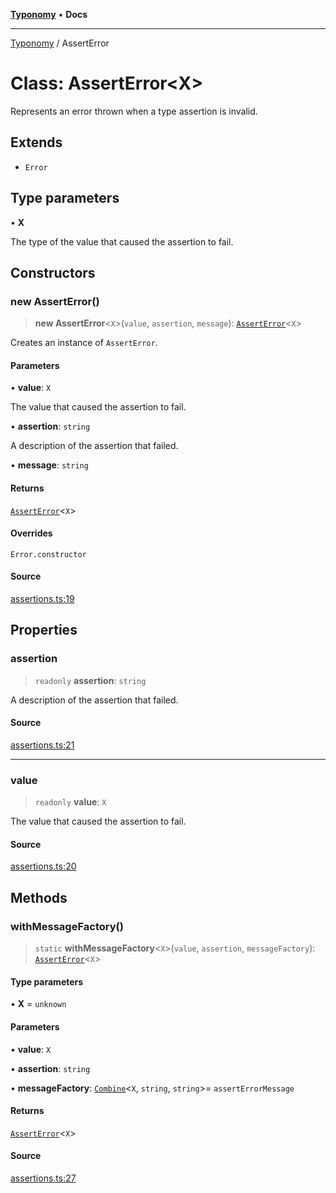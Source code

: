 [**Typonomy**](../README.md) • **Docs**

***

[Typonomy](../globals.md) / AssertError

# Class: AssertError\<X\>

Represents an error thrown when a type assertion is invalid.

## Extends

- `Error`

## Type parameters

• **X**

The type of the value that caused the assertion to fail.

## Constructors

### new AssertError()

> **new AssertError**\<`X`\>(`value`, `assertion`, `message`): [`AssertError`](AssertError.md)\<`X`\>

Creates an instance of `AssertError`.

#### Parameters

• **value**: `X`

The value that caused the assertion to fail.

• **assertion**: `string`

A description of the assertion that failed.

• **message**: `string`

#### Returns

[`AssertError`](AssertError.md)\<`X`\>

#### Overrides

`Error.constructor`

#### Source

[assertions.ts:19](https://github.com/softcraft-development/typonomy/blob/bcea019d216cf7f686cf96fe07d66281dfcae070/src/assertions.ts#L19)

## Properties

### assertion

> `readonly` **assertion**: `string`

A description of the assertion that failed.

#### Source

[assertions.ts:21](https://github.com/softcraft-development/typonomy/blob/bcea019d216cf7f686cf96fe07d66281dfcae070/src/assertions.ts#L21)

***

### value

> `readonly` **value**: `X`

The value that caused the assertion to fail.

#### Source

[assertions.ts:20](https://github.com/softcraft-development/typonomy/blob/bcea019d216cf7f686cf96fe07d66281dfcae070/src/assertions.ts#L20)

## Methods

### withMessageFactory()

> `static` **withMessageFactory**\<`X`\>(`value`, `assertion`, `messageFactory`): [`AssertError`](AssertError.md)\<`X`\>

#### Type parameters

• **X** = `unknown`

#### Parameters

• **value**: `X`

• **assertion**: `string`

• **messageFactory**: [`Combine`](../type-aliases/Combine.md)\<`X`, `string`, `string`\>= `assertErrorMessage`

#### Returns

[`AssertError`](AssertError.md)\<`X`\>

#### Source

[assertions.ts:27](https://github.com/softcraft-development/typonomy/blob/bcea019d216cf7f686cf96fe07d66281dfcae070/src/assertions.ts#L27)
